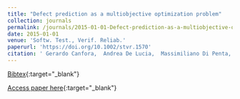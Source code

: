 ```yaml
---
title: "Defect prediction as a multiobjective optimization problem"
collection: journals
permalink: /journals/2015-01-01-Defect-prediction-as-a-multiobjective-optimization-problem
date: 2015-01-01
venue: 'Softw. Test., Verif. Reliab.'
paperurl: 'https://doi.org/10.1002/stvr.1570'
citation: ' Gerardo Canfora,  Andrea De Lucia,  Massimiliano Di Penta,  Rocco Oliveto,  Annibale Panichella,  Sebastiano Panichella, &quot;Defect prediction as a multiobjective optimization problem.&quot; Softw. Test., Verif. Reliab., 2015.'
---
```

[Bibtex](https://dblp.org/rec/bib/journals/stvr/CanforaLPOPP15){:target="_blank"}

[Access paper here](https://doi.org/10.1002/stvr.1570){:target="_blank"}
